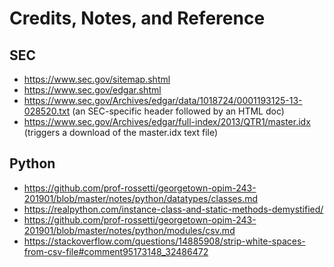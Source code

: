 # Credits, Notes, and Reference

## SEC

  + https://www.sec.gov/sitemap.shtml
  + https://www.sec.gov/edgar.shtml
  + https://www.sec.gov/Archives/edgar/data/1018724/0001193125-13-028520.txt (an SEC-specific header followed by an HTML doc)
  + https://www.sec.gov/Archives/edgar/full-index/2013/QTR1/master.idx (triggers a download of the master.idx text file)

## Python

  + https://github.com/prof-rossetti/georgetown-opim-243-201901/blob/master/notes/python/datatypes/classes.md
  + https://realpython.com/instance-class-and-static-methods-demystified/
  + https://github.com/prof-rossetti/georgetown-opim-243-201901/blob/master/notes/python/modules/csv.md
  + https://stackoverflow.com/questions/14885908/strip-white-spaces-from-csv-file#comment95173148_32486472
